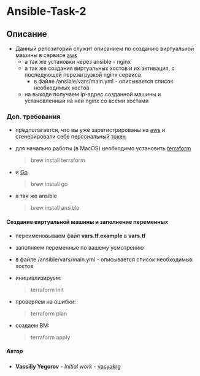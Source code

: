 # Ansible-Task-2

## Описание

- Данный репозиторий служит описанием по созданию виртуальной машины в сервисе [aws](https://aws.amazon.com)
	- а так же установки через ansible - nginx
	- а так же создания виртуальных хостов и их активация, с последующей перезагрузкой nginx сервиса
		- в файле /ansible/vars/main.yml - описывается список необходимых хостов
	- на выходе получаем ip-адрес созданной машины и установленный на ней nginx со всеми хостами
### Доп. требования
- предполагается, что вы уже зарегистрированы на [aws](https://aws.amazon.com) и сгенерировали себе персональный [токен](https://console.aws.amazon.com/iam/home)
- для начально работы (в MacOS) необходимо установить [terraform](https://www.terraform.io)
  > brew install terraform

- и [Go](https://golang.org/)
  > brew install go

- а так же ansible
	> brew install ansible

#### Создание виртуальной машины и заполнение переменных
 - переименовываем файл **vars.tf.example** в **vars.tf**
 - заполняем переменные по вашему усмотрению
 - в файле /ansible/vars/main.yml - описывается список необходимых хостов
 - инициализируем:
 	> terraform init

 - проверяем на ошибки:
	> terraform plan

 - создаем ВМ:
 	> terraform apply

##### Автор
 - **Vassiliy Yegorov** - *Initial work* - [vasyakrg](https://gitlab.rebrainme.com/vasyakrg)
